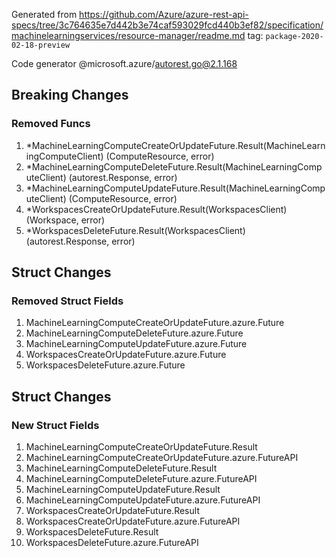 Generated from https://github.com/Azure/azure-rest-api-specs/tree/3c764635e7d442b3e74caf593029fcd440b3ef82/specification/machinelearningservices/resource-manager/readme.md tag: `package-2020-02-18-preview`

Code generator @microsoft.azure/autorest.go@2.1.168

## Breaking Changes

### Removed Funcs

1. *MachineLearningComputeCreateOrUpdateFuture.Result(MachineLearningComputeClient) (ComputeResource, error)
1. *MachineLearningComputeDeleteFuture.Result(MachineLearningComputeClient) (autorest.Response, error)
1. *MachineLearningComputeUpdateFuture.Result(MachineLearningComputeClient) (ComputeResource, error)
1. *WorkspacesCreateOrUpdateFuture.Result(WorkspacesClient) (Workspace, error)
1. *WorkspacesDeleteFuture.Result(WorkspacesClient) (autorest.Response, error)

## Struct Changes

### Removed Struct Fields

1. MachineLearningComputeCreateOrUpdateFuture.azure.Future
1. MachineLearningComputeDeleteFuture.azure.Future
1. MachineLearningComputeUpdateFuture.azure.Future
1. WorkspacesCreateOrUpdateFuture.azure.Future
1. WorkspacesDeleteFuture.azure.Future

## Struct Changes

### New Struct Fields

1. MachineLearningComputeCreateOrUpdateFuture.Result
1. MachineLearningComputeCreateOrUpdateFuture.azure.FutureAPI
1. MachineLearningComputeDeleteFuture.Result
1. MachineLearningComputeDeleteFuture.azure.FutureAPI
1. MachineLearningComputeUpdateFuture.Result
1. MachineLearningComputeUpdateFuture.azure.FutureAPI
1. WorkspacesCreateOrUpdateFuture.Result
1. WorkspacesCreateOrUpdateFuture.azure.FutureAPI
1. WorkspacesDeleteFuture.Result
1. WorkspacesDeleteFuture.azure.FutureAPI
